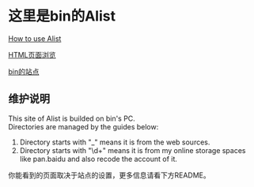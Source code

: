 # 这里是bin的Alist
[How to use Alist](https://alist.nn.ci/zh/guide/)

[HTML页面浏览](/infinityfree/guitar/htdocs)

[bin的站点](http://guitar.42web.io/)
## 维护说明
This site of Alist is builded on bin's PC.  
Directories are managed by the guides below:
1. Directory starts with "_" means it is from the web sources.
2. Directory starts with "\d+" means it is from my online storage spaces like pan.baidu and also recode the account of it.

你能看到的页面取决于站点的设置，更多信息请看下方README。